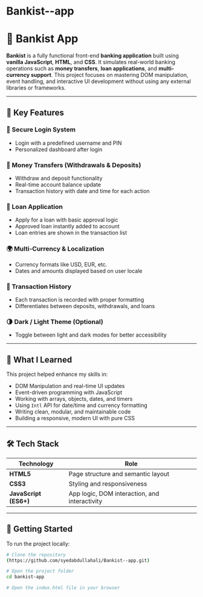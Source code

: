 # Bankist--app
# 🏦 Bankist App

**Bankist** is a fully functional front-end **banking application** built using **vanilla JavaScript**, **HTML**, and **CSS**. It simulates real-world banking operations such as **money transfers**, **loan applications**, and **multi-currency support**. This project focuses on mastering DOM manipulation, event handling, and interactive UI development without using any external libraries or frameworks.

---

## 🌟 Key Features

### 🔐 Secure Login System
- Login with a predefined username and PIN
- Personalized dashboard after login

### 💸 Money Transfers (Withdrawals & Deposits)
- Withdraw and deposit functionality
- Real-time account balance update
- Transaction history with date and time for each action

### 🏦 Loan Application
- Apply for a loan with basic approval logic
- Approved loan instantly added to account
- Loan entries are shown in the transaction list

### 🌍 Multi-Currency & Localization
- Currency formats like USD, EUR, etc.
- Dates and amounts displayed based on user locale

### 📅 Transaction History
- Each transaction is recorded with proper formatting
- Differentiates between deposits, withdrawals, and loans

### 🌗 Dark / Light Theme (Optional)
- Toggle between light and dark modes for better accessibility

---

## 🧠 What I Learned

This project helped enhance my skills in:

- DOM Manipulation and real-time UI updates
- Event-driven programming with JavaScript
- Working with arrays, objects, dates, and timers
- Using `Intl` API for date/time and currency formatting
- Writing clean, modular, and maintainable code
- Building a responsive, modern UI with pure CSS

---

## 🛠️ Tech Stack

| Technology | Role |
|------------|------|
| **HTML5**  | Page structure and semantic layout |
| **CSS3**   | Styling and responsiveness |
| **JavaScript (ES6+)** | App logic, DOM interaction, and interactivity |

---

## 🚀 Getting Started

To run the project locally:

```bash
# Clone the repository
(https://github.com/syedabdullahali/Bankist--app.git)

# Open the project folder
cd bankist-app

# Open the index.html file in your browser

